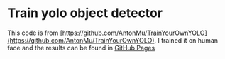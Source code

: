 # Train yolo object detector
This code is from [https://github.com/AntonMu/TrainYourOwnYOLO](https://github.com/AntonMu/TrainYourOwnYOLO). 
I trained it on human face and the results can be found in [GitHub Pages](https://pages.github.com/)
